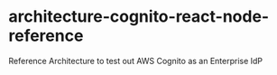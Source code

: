 # architecture-cognito-react-node-reference
Reference Architecture to test out AWS Cognito as an Enterprise IdP
